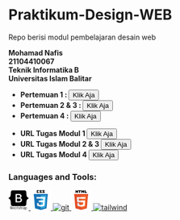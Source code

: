# Praktikum-Design-WEB
Repo berisi modul pembelajaran desain web

<b>
    Mohamad Nafis<br>
    21104410067<br>
    Teknik Informatika B<br>
    Universitas Islam Balitar<br>
</b>

 <ul>
        <li><b>Pertemuan 1 : </b><a href="https://codepen.io/collection/oEpPma" target="_blank"><button>Klik Aja</button></a></li>
        <li><b>Pertemuan 2 & 3 : </b><a href="https://codepen.io/collection/PYZdLq" target="_blank"><button>Klik Aja</button></a></li>
        <li><b>Pertemuan 4 : </b><a href="https://codepen.io/collection/rxpqvz" target="_blank"><button>Klik Aja</button></a></li>
 </ul>


 <ul>
        <li><b>URL Tugas Modul 1 </b><a href="https://github.com/NafMn/bocchi_the_rock_html_only" target="_blank"><button>Klik Aja</button></a></li>
        <li><b>URL Tugas Modul 2 & 3 </b><a href="https://github.com/NafMn/Bocchi-the-rock-x-Bootstrap" target="_blank"><button>Klik Aja</button></a></li>
        <li><b>URL Tugas Modul 4 </b><a href="#"><button>Klik Aja</button></a></li>
 </ul>

<h3 align="left">Languages and Tools:</h3>
<p align="left"> <a href="https://getbootstrap.com" target="_blank" rel="noreferrer"> <img src="https://raw.githubusercontent.com/devicons/devicon/master/icons/bootstrap/bootstrap-plain-wordmark.svg" alt="bootstrap" width="40" height="40"/> </a> <a href="https://www.w3schools.com/css/" target="_blank" rel="noreferrer"> <img src="https://raw.githubusercontent.com/devicons/devicon/master/icons/css3/css3-original-wordmark.svg" alt="css3" width="40" height="40"/> </a> <a href="https://git-scm.com/" target="_blank" rel="noreferrer"> <img src="https://www.vectorlogo.zone/logos/git-scm/git-scm-icon.svg" alt="git" width="40" height="40"/> </a> <a href="https://www.w3.org/html/" target="_blank" rel="noreferrer"> <img src="https://raw.githubusercontent.com/devicons/devicon/master/icons/html5/html5-original-wordmark.svg" alt="html5" width="40" height="40"/> </a> <a href="https://tailwindcss.com/" target="_blank" rel="noreferrer"> <img src="https://www.vectorlogo.zone/logos/tailwindcss/tailwindcss-icon.svg" alt="tailwind" width="40" height="40"/> </a> </p>

